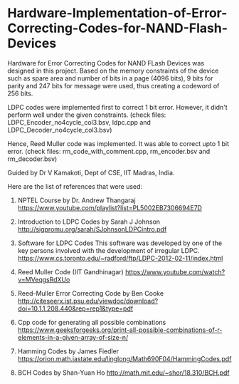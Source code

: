 # Hardware-Implementation-of-Error-Correcting-Codes-for-NAND-Flash-Devices
Hardware for Error Correcting Codes for NAND FLash Devices was designed in this project. Based on the memory constraints of the device such as spare area and number of bits in a page (4096 bits), 9 bits for parity and 247 bits for message were used, thus creating a codeword of 256 bits. 

LDPC codes were implemented first to correct 1 bit error. However, it didn't perform well under the given constraints. (check files: LDPC_Encoder_no4cycle_col3.bsv, ldpc.cpp
and LDPC_Decoder_no4cycle_col3.bsv)

Hence, Reed Muller code was implemented. It was able to correct upto 1 bit error. (check files: rm_code_with_comment.cpp, rm_encoder.bsv and rm_decoder.bsv)

Guided by Dr V Kamakoti, Dept of CSE, IIT Madras, India.

Here are the list of references that were used:

1. NPTEL Course by Dr. Andrew Thangaraj
https://www.youtube.com/playlist?list=PL5002EB7306694E7D

2. Introduction to LDPC Codes by Sarah J Johnson
http://sigpromu.org/sarah/SJohnsonLDPCintro.pdf

3. Software for LDPC Codes
This software was developed by one of the key persons involved with the development of irregular LDPC.
https://www.cs.toronto.edu/~radford/ftp/LDPC-2012-02-11/index.html

4. Reed Muller Code (IIT Gandhinagar) 
https://www.youtube.com/watch?v=MVeqgsRdXUo

5. Reed-Muller Error Correcting Code by Ben Cooke
http://citeseerx.ist.psu.edu/viewdoc/download?doi=10.1.1.208.440&rep=rep1&type=pdf

6. Cpp code for generating all possible combinations
https://www.geeksforgeeks.org/print-all-possible-combinations-of-r-elements-in-a-given-array-of-size-n/

7. Hamming Codes by James Fiedler
https://orion.math.iastate.edu/linglong/Math690F04/HammingCodes.pdf

8. BCH Codes by Shan-Yuan Ho
http://math.mit.edu/~shor/18.310/BCH.pdf

